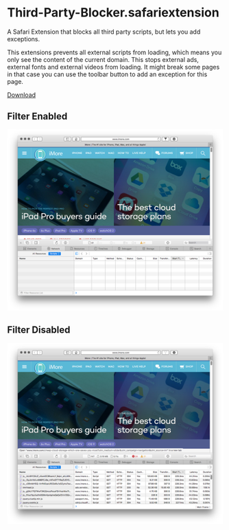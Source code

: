 # Third-Party-Blocker.safariextension
A Safari Extension that blocks all third party scripts, but lets you add exceptions.

This extensions prevents all external scripts from loading, which means you only see the content of the current domain.
This stops external ads, external fonts and external videos from loading. It might break some pages in that case you can use the toolbar button to add an exception for this page.

[Download](http://extensions.yannickweiss.com/Third%20Party%20Blocker.safariextz)


## Filter Enabled
![screenshot](material/shot1.png)

## Filter Disabled
![screenshot](material/shot2.png)
